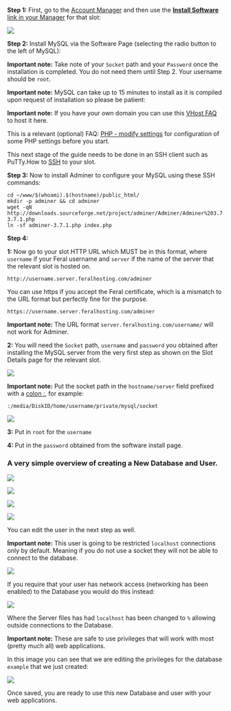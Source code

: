 
**Step 1:** First, go to the [Account Manager](https://www.feralhosting.com/manager/) and then use the [**Install Software** link in your Manager](https://www.feralhosting.com/manager/) for that slot:

![](https://raw.github.com/feralhosting/feralfilehosting/master/Feral%20Wiki/0%20Generic/installmysql.png)

**Step 2:** Install MySQL via the Software Page (selecting the radio button to the left of MySQL):

**Important note:** Take note of your `Socket` path and your `Password` once the installation is completed. You do not need them until Step 2. Your username should be `root`.

**Important note:** MySQL can take up to 15 minutes to install as it is compiled upon request of installation so please be patient:

**Important note:** If you have your own domain you can use this [VHost FAQ](https://www.feralhosting.com/faq/view?question=52) to host it here.

This is a relevant (optional) FAQ: [PHP - modify settings](https://www.feralhosting.com/faq/view?question=213) for configuration of some PHP settings before you start.

This next stage of the guide needs to be done in an SSH client such as PuTTy.How to [SSH](https://www.feralhosting.com/faq/view?question=12) to your slot.

**Step 3:** Now to install Adminer to configure your MySQL using these SSH commands:

~~~
cd ~/www/$(whoami).$(hostname)/public_html/
mkdir -p adminer && cd adminer
wget -qN http://downloads.sourceforge.net/project/adminer/Adminer/Adminer%203.7.1/adminer-3.7.1.php
ln -sf adminer-3.7.1.php index.php
~~~

**Step 4:**


**1:** Now go to your slot HTTP URL which MUST be in this format, where `username` if your Feral username and `server` if the name of the server that the relevant slot is hosted on.

~~~
http://username.server.feralhosting.com/adminer
~~~

You can use https if you accept the Feral certificate, which is a mismatch to the URL format but perfectly fine for the purpose.

~~~
https://username.server.feralhosting.com/adminer
~~~

**Important note:** The URL format `server.feralhosting.com/username/` will not work for Adminer.

**2:** You will need the `Socket` path, `username` and `password` you obtained after installing the MySQL server from the very first step as shown on the Slot Details page for the relevant slot.

![](https://raw.github.com/feralhosting/feralfilehosting/master/Feral%20Wiki/0%20Generic/mysqlsocket.png)

**Important note:** Put the socket path in the `hostname/server` field prefixed with a [colon :](http://en.wikipedia.org/wiki/Colon_%28punctuation%29), for example:

~~~
:/media/DiskID/home/username/private/mysql/socket
~~~

![](https://raw.github.com/feralhosting/feralfilehosting/master/Feral%20Wiki/HTTP/Adminer%20-%20MySQL%20administration/0.0.png)

**3:** Put in `root` for the `username`

**4:** Put in the `password` obtained from the software install page.

### A very simple overview of creating a New Database and User.

![](https://raw.github.com/feralhosting/feralfilehosting/master/Feral%20Wiki/HTTP/Adminer%20-%20MySQL%20administration/0.png)

![](https://raw.github.com/feralhosting/feralfilehosting/master/Feral%20Wiki/HTTP/Adminer%20-%20MySQL%20administration/1.png)

![](https://raw.github.com/feralhosting/feralfilehosting/master/Feral%20Wiki/HTTP/Adminer%20-%20MySQL%20administration/2.png)

![](https://raw.github.com/feralhosting/feralfilehosting/master/Feral%20Wiki/HTTP/Adminer%20-%20MySQL%20administration/3.png)

You can edit the user in the next step as well.

**Important note:** This user is going to be restricted `localhost` connections only by default. Meaning if you do not use a socket they will not be able to connect to the database.

![](https://raw.github.com/feralhosting/feralfilehosting/master/Feral%20Wiki/HTTP/Adminer%20-%20MySQL%20administration/4.local.png)

If you require that your user has network access (networking has been enabled) to the Database you would do this instead:

![](https://raw.github.com/feralhosting/feralfilehosting/master/Feral%20Wiki/HTTP/Adminer%20-%20MySQL%20administration/4.any.png)

Where the Server files has had `localhost` has been changed to `%` allowing outside connections to the Database.

**Important note:** These are safe to use privileges that will work with most (pretty much all) web applications.

In this image you can see that we are editing the privileges for the database `example` that we just created:

![](https://raw.github.com/feralhosting/feralfilehosting/master/Feral%20Wiki/HTTP/Adminer%20-%20MySQL%20administration/adminerpriv.png)

Once saved, you are ready to use this new Database and user with your web applications.



